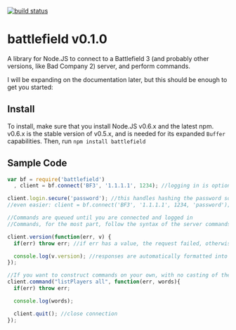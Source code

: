 [![build status](https://secure.travis-ci.org/barncow/battlefield.png)](http://travis-ci.org/barncow/battlefield)
# battlefield v0.1.0

A library for Node.JS to connect to a Battlefield 3 (and probably other versions, like Bad Company 2) server, and perform commands.

I will be expanding on the documentation later, but this should be enough to get you started:

## Install
To install, make sure that you install Node.JS v0.6.x and the latest npm. v0.6.x is the stable version of v0.5.x, and is needed for its expanded `Buffer` capabilities.
Then, run `npm install battlefield`

## Sample Code
```javascript
var bf = require('battlefield')
  , client = bf.connect('BF3', '1.1.1.1', 1234); //logging in is optional, but you can only do a few commands.

client.login.secure('password'); //this handles hashing the password so it is not sent over the wire in clear text
//even easier: client = bf.connect('BF3', '1.1.1.1', 1234, 'password'); //automatically hashes the password for you

//Commands are queued until you are connected and logged in
//Commands, for the most part, follow the syntax of the server commands.

client.version(function(err, v) {
  if(err) throw err; //if err has a value, the request failed, otherwise it was a success. Err will contain the error message from the server.

  console.log(v.version); //responses are automatically formatted into an understandable object with their values casted as necessary
});

//If you want to construct commands on your own, with no casting of the response (you just get an array of strings back)
client.command("listPlayers all", function(err, words){
  if(err) throw err;

  console.log(words);

  client.quit(); //close connection
});
```